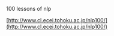 100 lessons of nlp

[http://www.cl.ecei.tohoku.ac.jp/nlp100/](http://www.cl.ecei.tohoku.ac.jp/nlp100/)
